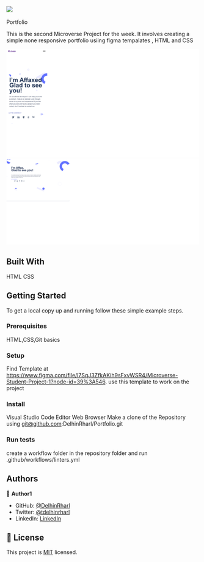 ![](https://img.shields.io/badge/Microverse-blueviolet)

Portfolio

This is the second Microverse Project  for the week. It involves creating a simple none responsive portfolio usiing figma tempalates , HTML and CSS

![screenshot](./Images/Portfolio.png)
![screenshot](./Images/portfolioweb.png)


## Built With

HTML
CSS


## Getting Started




To get a local copy up and running follow these simple example steps.

### Prerequisites
HTML,CSS,Git basics
### Setup
Find Template at https://www.figma.com/file/l7SqJ3ZfkAKih9sFxvWSR4/Microverse-Student-Project-1?node-id=39%3A546. 
use this template to work on the project
### Install
Visual Studio Code Editor
Web Browser
Make a clone of the Repository using git@github.com:DelhinRharl/Portfolio.git
### Run tests
create a workflow folder in the repository folder 
and run .github/workflows/linters.yml




## Authors

👤 **Author1**

- GitHub: [@DelhinRharl](https://github.com/DelhinRharl)
- Twitter: [@tdelhinrharl](https://twitter.com/delhinrharl)
- LinkedIn: [LinkedIn](https://linkedin.com/in/AffaxedKiprotich)


## 📝 License

This project is [MIT](./MIT.md) licensed.
